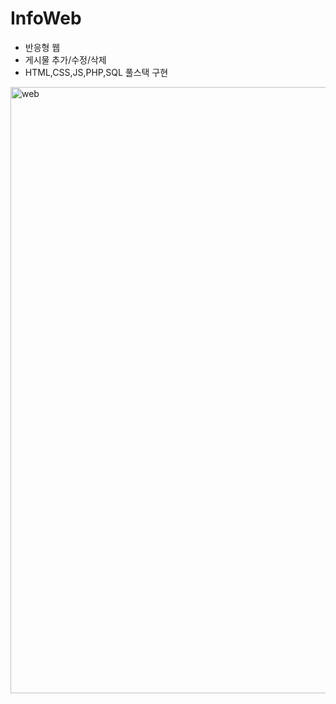 # InfoWeb

<ul>
  <li>반응형 웹</li>
  <li>게시물 추가/수정/삭제</li>
  <li>HTML,CSS,JS,PHP,SQL 풀스택 구현</li>
</ul>
<img width="970" alt="web" src="https://github.com/baskduf/InfoWeb/assets/20144414/5c39c407-0443-440c-99d4-1aeef447f602">
